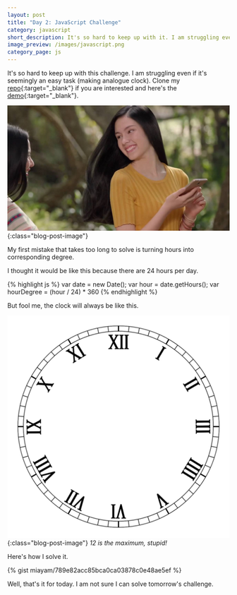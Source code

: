 ```yaml
---
layout: post
title: "Day 2: JavaScript Challenge"
category: javascript
short_description: It's so hard to keep up with it. I am struggling even if it's seemingly an easy task (making analogue clock).
image_preview: /images/javascript.png
category_page: js
---
```


It's so hard to keep up with this challenge. I am struggling even if it's seemingly an easy task (making analogue
clock). Clone my [repo](https://github.com/miayam/js30){:target="_blank"} if you are interested and here's
the [demo](/demo_day2){:target="_blank"}.

![Lala Larissa Again](/images/lala.jpg){:class="blog-post-image"}

My first mistake that takes too long to solve is turning hours into corresponding degree.

I thought it would be like this because there are 24 hours per day.

{% highlight js %}
  var date = new Date();
  var hour = date.getHours();
  var hourDegree = (hour / 24) * 360
{% endhighlight %}

But fool me, the clock will always be like this.



![clock](/images/clock.png){:class="blog-post-image"}
<em class="description">12 is the maximum, stupid!</em>

Here's how I solve it.

{% gist miayam/789e82acc85bca0ca03878c0e48ae5ef %}

Well, that's it for today. I am not sure I can solve tomorrow's challenge.
